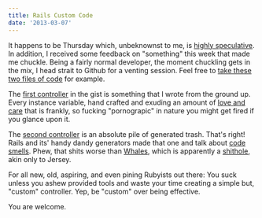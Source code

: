 ```yaml
---
title: Rails Custom Code
date: '2013-03-07'
---
```



It happens to be Thursday which, unbeknownst to me, is [highly speculative][1]. In addition, I received some feedback on "something" this week that made me chuckle. Being a fairly normal developer, the moment chuckling gets in the mix, I head strait to Github for a venting session. Feel free to [take these two files of code][2] for example.

The [first controller][3] in the gist is something that I wrote from the ground up. Every instance variable, hand crafted and exuding an amount of [love and care][4] that is frankly, so fucking "pornograpic" in nature you might get fired if you glance upon it.

The [second controller][5] is an absolute pile of generated trash. That's right! Rails and its' handy dandy generators made that one and talk about [code smells][1]. Phew, that shits worse than [Whales][6], which is apparently a [shithole][7], akin only to Jersey.

For all new, old, aspiring, and even pining Rubyists out there: You suck unless you ashew provided tools and waste your time creating a simple but, "custom" controller. Yep, be "custom" over being effective.

You are welcome.

[1]: http://youtu.be/-JFfN5pKzFU
[2]: https://gist.github.com/braidn/5114104
[3]: https://gist.github.com/braidn/5114104#file-completely_fucking_custom_controller-rb
[4]: https://gimmebar.com/view/503258b5aac422d76f000036/big
[5]: https://gist.github.com/braidn/5114104#file-not_fucking_customs_controller-rb
[6]: http://cloudbacon.com
[7]: http://www.urbandictionary.com/define.php?term=shithole
